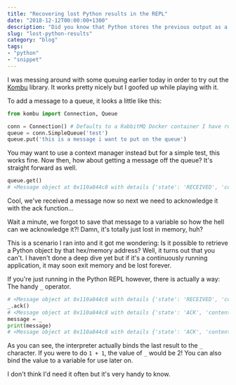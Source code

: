 ```yaml
---
title: "Recovering lost Python results in the REPL"
date: "2018-12-12T00:00:00+1300"
description: "Did you know that Python stores the previous output as a hidden variable?"
slug: "lost-python-results"
category: "blog"
tags:
- "python"
- "snippet"
---
```


I was messing around with some queuing earlier today in order to try out the [Kombu](https://github.com/celery/kombu) library. It works pretty nicely but I goofed up while playing with it.

To add a message to a queue, it looks a little like this:

```python
from kombu import Connection, Queue

conn = Connection() # Defaults to a RabbitMQ Docker container I have running locally
queue = conn.SimpleQueue('test')
queue.put('this is a message i want to put on the queue')
```

You may want to use a context manager instead but for a simple test, this works fine. Now then, how about getting a message off the queue? It's straight forward as well.

```python
queue.get()
# <Message object at 0x110a844c8 with details {'state': 'RECEIVED', 'content_type': 'text/plain', 'delivery_tag': 1, 'body_length': 5, 'properties': {}, 'delivery_info': {'exchange': 'test', 'routing_key': 'test'}}>
```

Cool, we've received a message now so next we need to acknowledge it with the ack function…

Wait a minute, we forgot to save that message to a variable so how the hell can we acknowledge it?! Damn, it's totally just lost in memory, huh?

This is a scenario I ran into and it got me wondering: Is it possible to retrieve a Python object by that hex/memory address? Well, it turns out that you can't. I haven't done a deep dive yet but if it's a continuously running application, it may soon exit memory and be lost forever.

If you're just running in the Python REPL however, there is actually a way: The handy `_` operator.

```python
# <Message object at 0x110a844c8 with details {'state': 'RECEIVED', 'content_type': 'text/plain', 'delivery_tag': 1, 'body_length': 5, 'properties': {}, 'delivery_info': {'exchange': 'test', 'routing_key': 'test'}}>
_.ack()
# <Message object at 0x110a844c8 with details {'state': 'ACK', 'content_type': 'text/plain', 'delivery_tag': 1, 'body_length': 5, 'properties': {}, 'delivery_info': {'exchange': 'test', 'routing_key': 'test'}}>
message = _
print(message)
# <Message object at 0x110a844c8 with details {'state': 'ACK', 'content_type': 'text/plain', 'delivery_tag': 1, 'body_length': 5, 'properties': {}, 'delivery_info': {'exchange': 'test', 'routing_key': 'test'}}>
```

As you can see, the interpreter actually binds the last result to the `_` character. If you were to do `1 + 1`, the value of `_` would be 2! You can also bind the value to a variable for use later on.

I don't think I'd need it often but it's very handy to know.
